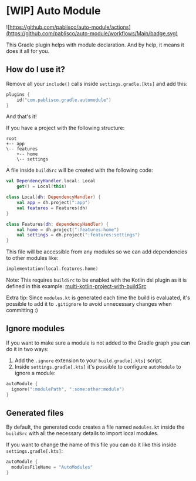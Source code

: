 # [WIP] Auto Module

![https://github.com/pablisco/auto-module/actions](https://github.com/pablisco/auto-module/workflows/Main/badge.svg)


This Gradle plugin helps with module declaration. And by help, it means it does it all for you.

## How do I use it?

Remove all your `include()` calls inside `settings.gradle.[kts]` and add this:

```kotlin
plugins {
    id("com.pablisco.gradle.automodule")
}
```

And that's it!

If you have a project with the following structure:

```
root
+-- app
\-- features
    +-- home
    \-- settings
```

A file inside `buildSrc` will be created with the following code:

```kotlin
val DependencyHandler.local: Local
    get() = Local(this)

class Local(dh: DependencyHandler) {
    val app = dh.project(":app")
    val features = Features(dh)
}

class Features(dh: dependencyHandler) {
    val home = dh.project(":features:home")
    val settings = dh.project(":features:settings")
}
```

This file will be accessible from any modules so we can add dependencies to other modules like:

```kotlin
implementation(local.features.home)
```

Note: This requires `buildSrc` to be enabled with the Kotlin dsl plugin as it is defined in this example: [multi-kotlin-project-with-buildSrc](https://github.com/gradle/kotlin-dsl-samples/tree/master/samples/multi-kotlin-project-with-buildSrc)

Extra tip: Since `modules.kt` is generated each time the build is evaluated, it's possible to add it to `.gitignore` to avoid unnecessary changes when committing :)

## Ignore modules

If you want to make sure a module is not added to the Gradle graph you can do it in two ways:

1. Add the `.ignore` extension to your `build.gradle[.kts]` script.
2. Inside `settings.gradle[.kts]` it's possible to configure `autoModule` to ignore a module:

```kotlin
autoModule {
  ignore(":modulePath", ":some:other:module")
}
```

## Generated files

By default, the generated code creates a file named `modules.kt` inside the `buildSrc` with all the necessary details to import local modules.

If you want to change the name of this file you can do it like this inside `settings.gradle[.kts]`:

```kotlin
autoModule {
  modulesFileName = "AutoModules"
}
```